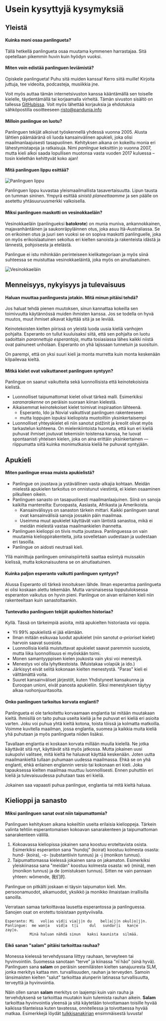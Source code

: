 Usein kysyttyjä kysymyksiä
==========================

## Yleistä

#### Kuinka moni osaa panlingueta?

Tällä hetkellä panlingueta osaa muutama kymmenen harrastajaa. Sitä
opetellaan pikemmin huvin kuin hyödyn vuoksi.

#### Miten voin edistää panlinguen leviämistä?

Opiskele panlingueta! Puhu sitä muiden kanssa! Kerro siitä muille!
Kirjoita juttuja, tee videoita, podcasteja, musiikkia jne.

Voit myös auttaa tämän internetsivuston kanssa kääntämällä sen
toiselle kielelle, täydentämällä tai korjaamalla virheitä. Tämän
sivuston sisältö on tallessa [GitHubissa](https://github.com/barumau/panlingue).
Voit myös lähettää korjauksia ja ehdotuksia sähköpostilla
osoitteeseen risto@pandunia.info

#### Milloin panlingue on luotu?

Panlinguen tekijät alkoivat työskennellä yhdessä vuonna 2005. Alusta
lähtien päämääränä oli luoda kansainvälinen apukieli, joka olisi
maailmanlaajuisesti tasapuolinen. Kehityksen aikana on kokeiltu monia
eri lähestymistapoja ja ratkaisuja. Nimi _panlingue_ keksittiin jo
vuonna 2007, mutta kieli alkoi saada lopullisen muotonsa vasta vuoden
2017 kuluessa – tosin kielethän kehittyvät koko ajan!

#### Mitä panlinguen lippu esittää?

![](http://www.pandunia.info/bandir/bandir.png "Panlinguen lippu")

Panlinguen lippu kuvastaa yleismaailmallista tasavertaisuutta. Lipun
tausta on tumman sininen. Ympyrä esittää _sinistä planeettaamme_ ja
sen päälle on asetettu yhtäsuuruusmerkki valkoisella.

#### Miksi panlinguen maskotti on vesinokkaeläin?

Vesinokkaeläin (panlingueksi **batokrote**) on munia muniva,
ankannokkainen, majavanhäntäinen ja saukonräpyläinnen otus, joka
asuu Itä-Australiassa. Se on erikoinen otus ja juuri sen vuoksi se on
sopiva maskotti panlinguelle, joka on myös erikoislaatuinen sekoitus
eri kielten sanoista ja rakenteista idästä ja lännestä, pohjoisesta
ja etelästä.

Panlingue ei istu mihinkään perinteiseen kielikategoriaan ja myös
siinä suhteessa se muistuttaa vesinokkaeläintä, joka myös on
ainutlaatuinen.

![](http://www.pandunia.info/grafe/batokrote_tena_bandir.png "Vesinokkaeläin")


## Menneisyys, nykyisyys ja tulevaisuus

#### Haluan muuttaa panlinguesta jotakin. Mitä minun pitäisi tehdä?

Jos haluat tehdä pienen muutoksen, sinun kannattaa kokeilla sen
toimivuutta käytännössä muiden ihmisten kanssa. Jos se todella on
hyvä muutos, muut ihmiset alkavat käyttää sitä ja se leviää.

Keinotekoisten kielten piirissä on yleistä luoda uusia kieliä
vanhojen pohjalta. Esperanto on tullut kuuluisaksi siitä, että sen
pohjalta on luotu sadoittain _parannettuja esperantoja_, mutta
tosiasiassa lähes kaikki niistä ovat painuneet unholaan. Esperanto on
yhä lajissaan tunnetuin ja suosituin.

On parempi, että on yksi suuri kieli ja monta murretta kuin monta
keskenään kilpailevaa kieltä.

#### Mitkä kielet ovat vaikuttaneet panlinguen syntyyn?

Panlingue on saanut vaikutteita sekä luonnollisista että keinotekoisista kielistä.

- Luonnolliset taipumattomat kielet olivat tärkeä malli. Esimerkiksi
  _saranarakenne_ on peräisin suoraan kiinan kielestä.
- Aikaisemmat keinotekoiset kielet toimivat inspiraation lähteenä.
    - Esperanto, Ido ja Novial vaikuttivat panlinguen rakenteeseen
    - mutta loppujen lopuksi kieliopista muotoiltiin yksinkertaisempi
- Luonnolliset yhteyskielet eli niin sanotut pidžinit ja kreolit
  olivat myös tarkastelun kohteena. On mielenkiintoista huomata, että
  kun eri kieliä puhuvat ihmiset joutuvat tekemisiin toistensa kanssa,
  he luovat spontaanisti yhteisen kielen, joka on aina erittäin
  yksinkertainen — riippumatta siitä kuinka monimutkaisia kieliä he
  puhuvat syntyjään.


## Apukieli

#### Miten panlingue eroaa muista apukielistä?

- Panlingue on joustava ja ystävällinen vasta-alkajia kohtaan. Meidän
  mielestä apukielen tarkoitus on onnistunut viestintä, ei kielen
  osaaminen pilkulleen oikein.
- Panlinguen sanasto on tasapuolisesti maailmanlaajuinen. Siinä on
  sanoja kaikilta mantereilta: Euroopasta, Aasiasta, Afrikasta ja
  Amerikoista.
    - Kansainvälisyys on sanaston tärkein mittari. Kaikki panlinguen
      sanat ovat kansainvälisiä sanoja jossakin päin maailmaa.
    - Useimma muut apukielet käyttävät vain läntistä sanastoa, mikä ei
      meidän mielestä vastaa maailmankielen ihannetta.
- Panlinguen kielioppi on tiivis mutta joustava. Panlinguessa on vain
  muutamia kielioppirakenteita, joita sovelletaan uudestaan ja
  uudestaan eri tasoilla.
- Panlingue on aidosti neutraali kieli.

Yllä mainittuja panlinguen ominaispiirteitä saattaa esiintyä muissakin
kielissä, mutta kokonaisuutena se on ainutlaatuinen.


#### Kuinka paljon esperanto vaikutti panlinguen syntyyn?

Alussa Esperanto oli tärkeä innoituksen lähde. Ilman esperantoa
panlingueta ei olisi koskaan alettu tekemään. Mutta varsinaisessa
lopputuloksessa esperanton vaikutus on hyvin pieni. Panlingue on aivan
erilainen kieli niin rakenteeltaan kuin sanastoltaankin.


#### Tuntevatko panlinguen tekijät apukielten historiaa?

Kyllä. Tässä on tärkeimpiä asioita, mitä apukielten historiasta voi
oppia.

- Yli 99% apukielistä ei jää elämään.
- Ilman mitään esikuvaa luodut apukielet (niin sanotut _a-prioriset_
  kielet) harvoin saavat suosiota.
- Luonnollisia kieliä muistuttavat apukielet saavat paremmin suosiota,
  mutta liika luonnollisuus ei myöskään toimi.
- Monen samantyyppisen kielen joukosta vain yksi voi menestyä.
- Menestys voi olla lyhytkestoista. (Muistakaa volapük ja ido.)
- Järkisyyt eivät selitä kokonaan kielten menestystä. "Paras" kieli ei
  välttämättä voita.
- Suuret kansainväliset järjestöt, kuten Yhdistyneet kansakunna ja
  Euroopan unioni, eivät panosta apukieliin. Siksi menestyksen täytyy
  alkaa ruohonjuuritasolta.


#### Onko panlinguen tarkoitus korvata englanti?

Panlingueta ei ole tarkoitettu korvaamaan englantia tai mitään muutakaan
kieltä. Ihmisillä on taito puhua useita kieliä ja he puhuvat eri kieliä
eri asioita varten. Joku voi puhua yhtä kieltä kotona, toista töissä ja
kolmatta matkoilla. Voimme kuvitella maailman, jossa englantia, suomea
ja kaikkia muita kieliä yhä puhutaan ja myös panlingueta niiden lisäksi.

Tavallaan englantia ei koskaan korvata millään muulla kielellä. Ne
jotka käyttävät sitä nyt, käyttävät sitä myös jatkossa. Mutta jokainen
uusi sukupolvi valitsee, mitä kieltä he haluavat käyttää keskenään.
Joten uutta maailmankieltä tullaan puhumaan uudessa maailmassa. Ehkä
se on yhä englanti, ehkä erilainen englannin versio tai kokonaan eri
kieli. Joka tapauksessa kielten maailmaa muuttuu luonnollisesti. Ennen
puhuttiin eri kieliä ja tulevaisuudessa puhutaan taas eri kieliä.

Jokainen saa vapaasti puhua panlingue, englantia tai mitä kieltä haluaa.




## Kielioppi ja sanasto

#### Miksi panlinguen sanat ovat niin taipumattomia?

Panlinguen kehityksen aikana kokeiltiin useita erilaisia kielioppeja.
Tärkein valinta tehtiin esperantomaisen kokoavan sanarakenteen ja
taipumattoman sanarakenteen välillä.

1. Kokoavassa kieliopissa jokainen sana koostuu eroteltavista osista.
   Esimerkiksi esperanton sana "hundoj" (koirat) koostuu kolmesta osasta:
   hund- (koira), -o- (substantiivin tunnus) ja -j (monikon tunnus).
2. Taipumattomassa kielessä jokainen sana on jakamaton. Esimerkiksi
   yleiskiinassa sana "meidän" koostuu kolmesta osasta: wǒ (minä), men
   (monikon tunnus) ja de (omistuksen tunnus). Sitten ne vain pannaan
   yhteen: wǒmende, 我们的.

Panlingue on pitkälti joskaan ei täysin taipumaton kieli. Mm. persoonamuodot,
aikamuodot, yksikkö ja monikko ilmaistaan irrallisilla sanoilla.

Verrataan samaa tarkoittavaa lausetta esperantossa ja panlinguessa. Sanojen
osat on erotettu toisistaan pystyviivalla.

    Esperanto: Mi   vol|as vid|i via|j|n du    bel|a|j|n okul|o|j|n.
    Panlingue:  me wan|a   vid|a  t|i     dul   sundar|i   kan|e       zay|o.
               Minä haluan nähdä sinun   kaksi kaunista  silmää.

#### Eikö sanan "salam" pitäisi tarkoittaa rauhaa?

Monessa kielessä tervehdyssana liittyy rauhaan, terveyteen tai hyvinvointiin.
Suomessa sanotaan "terve" ja kiinassa "nǐ hǎo" (sinä hyvä). Panlinguen sana
**salam** on peräisin seemiläisten kielten sanajuuresta SLM, jonka merkitys
kattaa mm. turvallisuuden, rauhan ja terveyden. Samoin länsimaisten kielten
"salut" tarkoittaa alunperin latinassa turvallisuutta, terveyttä ja
hyvinvointia.

Näin ollen sanan **salam** merkitys on laajempi kuin vain rauha ja
tervehdyksenä se tarkoittaa muutakin kuin tulemista rauhan aikein. **Salam**
tarkoittaa hyvinvointia yleensä ja sitä käytetään toivottamaan toisille hyvää
kaikissa tilanteissa kuten tavatessa, onnitellessa ja toivottaessa hyvää
matkaa. Esimerkkejä löydät [tulkkisanakirjan](fraze.md) ensimmäisestä luvusta!


